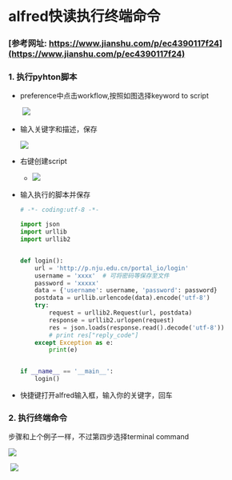 # alfred快读执行终端命令



###  [参考网址: https://www.jianshu.com/p/ec4390117f24](https://www.jianshu.com/p/ec4390117f24)



### 1. 执行pyhton脚本

- preference中点击workflow,按照如图选择keyword to script

  ​	![](http://img.justwkj.com/20210923112056.png)

- 输入关键字和描述，保存

  ![](http://img.justwkj.com/20210923112209.png)

- 右键创建script
  - ![](http://img.justwkj.com/20210923112248.png)

- 输入执行的脚本并保存

  ```py
  # -*- coding:utf-8 -*-
  
  import json
  import urllib
  import urllib2
  
  
  def login():
      url = 'http://p.nju.edu.cn/portal_io/login'
      username = 'xxxx'  # 可将密码等保存至文件
      password = 'xxxxx'
      data = {'username': username, 'password': password}
      postdata = urllib.urlencode(data).encode('utf-8')
      try:
          request = urllib2.Request(url, postdata)
          response = urllib2.urlopen(request)
          res = json.loads(response.read().decode('utf-8'))
          # print res["reply_code"]
      except Exception as e:
          print(e)
  
  
  if __name__ == '__main__':
      login()
  ```

- 快捷键打开alfred输入框，输入你的关键字，回车



### 2. 执行终端命令

步骤和上个例子一样，不过第四步选择terminal command

![](http://img.justwkj.com/20210923112456.png)

​						![](http://img.justwkj.com/20210923112605.png)


